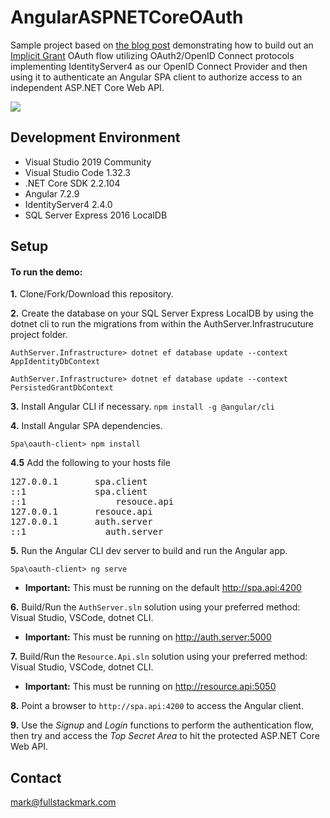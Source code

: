 # AngularASPNETCoreOAuth
Sample project based on <a href="https://fullstackmark.com/post/21/user-authentication-and-identity-with-angular-aspnet-core-and-identityserver">the blog post</a> demonstrating how to build out an <a href="https://oauth.net/2/grant-types/implicit/" target="_blank">Implicit Grant</a> OAuth flow utilizing OAuth2/OpenID Connect protocols implementing IdentityServer4 as our OpenID Connect Provider and then using it to authenticate an Angular SPA client to authorize access to an independent ASP.NET Core Web API.

<img src="https://fullstackmark.com/img/posts/21/open-id-connect-oauth-flow-angular-aspnet-core-identityserver.gif" />
 
## Development Environment
- Visual Studio 2019 Community
- Visual Studio Code 1.32.3 
- .NET Core SDK 2.2.104 
- Angular 7.2.9
- IdentityServer4 2.4.0 
- SQL Server Express 2016 LocalDB

## Setup

#### To run the demo:

**1.** Clone/Fork/Download this repository.

**2.** Create the database on your SQL Server Express LocalDB by using the dotnet cli to run the migrations from within the AuthServer.Infrastrucuture project folder.
<pre><code>AuthServer.Infrastructure> dotnet ef database update --context AppIdentityDbContext</code></pre>
<pre><code>AuthServer.Infrastructure> dotnet ef database update --context PersistedGrantDbContext</code></pre>

**3.** Install Angular CLI if necessary. `npm install -g @angular/cli`

**4.** Install Angular SPA dependencies.
<pre><code>Spa\oauth-client> npm install</code></pre>
**4.5** Add the following to your hosts file
<pre>
127.0.0.1       spa.client
::1             spa.client
::1 		        resouce.api
127.0.0.1       resouce.api
127.0.0.1       auth.server
::1		          auth.server
</pre>

**5.** Run the Angular CLI dev server to build and run the Angular app.
<pre><code>Spa\oauth-client> ng serve</code></pre>
  - **Important:** This must be running on the default http://spa.api:4200

**6.** Build/Run the `AuthServer.sln` solution using your preferred method: Visual Studio,  VSCode, dotnet CLI.
  - **Important:** This must be running on http://auth.server:5000

**7.** Build/Run the `Resource.Api.sln` solution using your preferred method: Visual Studio,  VSCode, dotnet CLI.
  - **Important:** This must be running on http://resource.api:5050

**8.** Point a browser to `http://spa.api:4200` to access the Angular client.

**9.** Use the *Signup* and *Login* functions to perform the authentication flow, then try and access the *Top Secret Area* to hit the protected ASP.NET Core Web API.

## Contact
mark@fullstackmark.com
 

